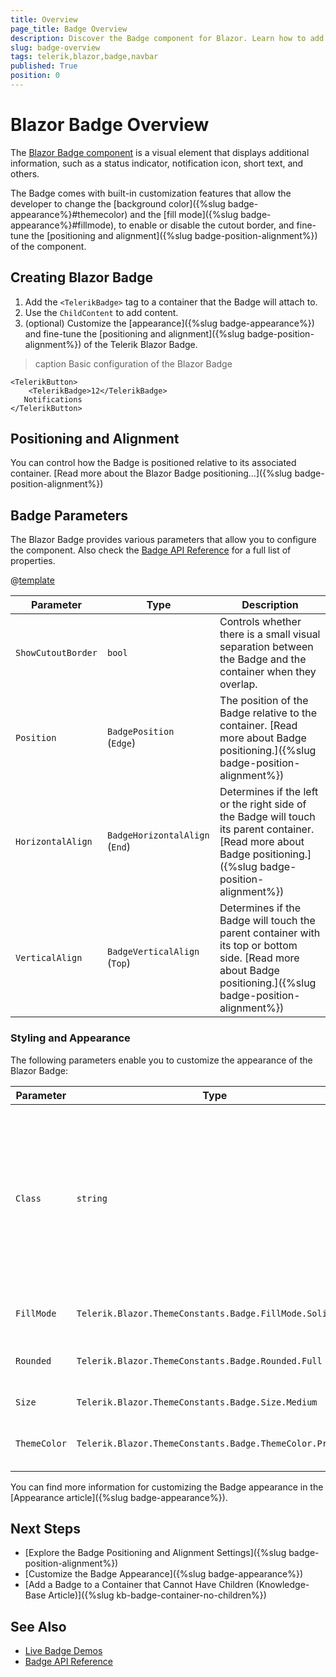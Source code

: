 ```yaml
---
title: Overview
page_title: Badge Overview
description: Discover the Badge component for Blazor. Learn how to add the component to your app and explore its configuration options, such as positioning and alignment.
slug: badge-overview
tags: telerik,blazor,badge,navbar
published: True
position: 0
---
```


# Blazor Badge Overview

The <a href = "https://www.telerik.com/blazor-ui/badge" target="_blank">Blazor Badge component</a> is a visual element that displays additional information, such as a status indicator, notification icon, short text, and others.

The Badge comes with built-in customization features that allow the developer to change the [background color]({%slug badge-appearance%}#themecolor) and the [fill mode]({%slug badge-appearance%}#fillmode), to enable or disable the cutout border, and fine-tune the [positioning and alignment]({%slug badge-position-alignment%}) of the component.

## Creating Blazor Badge

1. Add the `<TelerikBadge>` tag to a container that the Badge will attach to.
1. Use the `ChildContent` to add content.
1. (optional) Customize the [appearance]({%slug badge-appearance%}) and fine-tune the [positioning and alignment]({%slug badge-position-alignment%}) of the Telerik Blazor Badge.

>caption Basic configuration of the Blazor Badge

````CSHTML
<TelerikButton>
    <TelerikBadge>12</TelerikBadge>
   Notifications
</TelerikButton>
````

## Positioning and Alignment

You can control how the Badge is positioned relative to its associated container. [Read more about the Blazor Badge positioning...]({%slug badge-position-alignment%})

## Badge Parameters

The Blazor Badge provides various parameters that allow you to configure the component. Also check the [Badge API Reference](/blazor-ui/api/Telerik.Blazor.Components.TelerikBadge) for a full list of properties.

@[template](/_contentTemplates/common/parameters-table-styles.md#table-layout)

| Parameter | Type | Description |
| ----------- | ----------- | ----------- |
| `ShowCutoutBorder` | `bool` | Controls whether there is a small visual separation between the Badge and the container when they overlap. |
| `Position` | `BadgePosition ` <br /> (`Edge`) | The position of the Badge relative to the container. [Read more about Badge positioning.]({%slug badge-position-alignment%}) |
| `HorizontalAlign` | `BadgeHorizontalAlign ` <br /> (`End`) | Determines if the left or the right side of the Badge will touch its parent container. [Read more about Badge positioning.]({%slug badge-position-alignment%}) |
| `VerticalAlign` | `BadgeVerticalAlign  ` <br /> (`Top`) | Determines if the Badge will touch the parent container with its top or bottom side. [Read more about Badge positioning.]({%slug badge-position-alignment%}) |

### Styling and Appearance

The following parameters enable you to customize the appearance of the Blazor Badge:

| Parameter | Type | Description |
| --- | --- | --- |
| `Class` | `string` | Defines the `<div class="k-badge">` CSS class rendered on the main wrapping element of the Badge component. Use it for [styling customizations]({%slug themes-override%}). |
| `FillMode` | `Telerik.Blazor.ThemeConstants.Badge.FillMode.Solid` | Controls how the Badge is filled. |
| `Rounded` | `Telerik.Blazor.ThemeConstants.Badge.Rounded.Full` | Defines how rounded the borders of the Badge are. |
| `Size` | `Telerik.Blazor.ThemeConstants.Badge.Size.Medium` | Sets the size of the Badge. |
| `ThemeColor` | `Telerik.Blazor.ThemeConstants.Badge.ThemeColor.Primary` | Adjusts the background color of the Badge. |

You can find more information for customizing the Badge appearance in the [Appearance article]({%slug badge-appearance%}).

## Next Steps

* [Explore the Badge Positioning and Alignment Settings]({%slug badge-position-alignment%})
* [Customize the Badge Appearance]({%slug badge-appearance%})
* [Add a Badge to a Container that Cannot Have Children (Knowledge-Base Article)]({%slug kb-badge-container-no-children%})

## See Also

* [Live Badge Demos](https://demos.telerik.com/blazor-ui/badge/overview)
* [Badge API Reference](/blazor-ui/api/Telerik.Blazor.Components.TelerikBadge)
